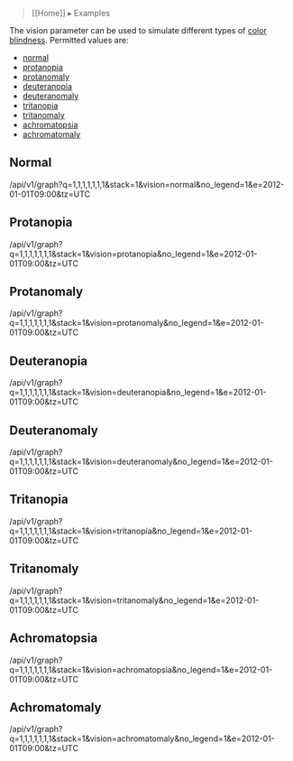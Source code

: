 > [[Home]] ▸ Examples

The vision parameter can be used to simulate different types of
[color blindness](http://www.colourblindawareness.org/colour-blindness/types-of-colour-blindness/).
Permitted values are:

* [normal](#normal)
* [protanopia](#protanopia)
* [protanomaly](#protanomaly)
* [deuteranopia](#protanopia)
* [deuteranomaly](#protanomaly)
* [tritanopia](#tritanopia)
* [tritanomaly](#tritanomaly)
* [achromatopsia](#achromatopsia)
* [achromatomaly](#achromatomaly)

## Normal

/api/v1/graph?q=1,1,1,1,1,1,1&stack=1&vision=normal&no_legend=1&e=2012-01-01T09:00&tz=UTC

## Protanopia

/api/v1/graph?q=1,1,1,1,1,1,1&stack=1&vision=protanopia&no_legend=1&e=2012-01-01T09:00&tz=UTC

## Protanomaly

/api/v1/graph?q=1,1,1,1,1,1,1&stack=1&vision=protanomaly&no_legend=1&e=2012-01-01T09:00&tz=UTC

## Deuteranopia

/api/v1/graph?q=1,1,1,1,1,1,1&stack=1&vision=deuteranopia&no_legend=1&e=2012-01-01T09:00&tz=UTC

## Deuteranomaly

/api/v1/graph?q=1,1,1,1,1,1,1&stack=1&vision=deuteranomaly&no_legend=1&e=2012-01-01T09:00&tz=UTC

## Tritanopia

/api/v1/graph?q=1,1,1,1,1,1,1&stack=1&vision=tritanopia&no_legend=1&e=2012-01-01T09:00&tz=UTC

## Tritanomaly

/api/v1/graph?q=1,1,1,1,1,1,1&stack=1&vision=tritanomaly&no_legend=1&e=2012-01-01T09:00&tz=UTC

## Achromatopsia

/api/v1/graph?q=1,1,1,1,1,1,1&stack=1&vision=achromatopsia&no_legend=1&e=2012-01-01T09:00&tz=UTC

## Achromatomaly

/api/v1/graph?q=1,1,1,1,1,1,1&stack=1&vision=achromatomaly&no_legend=1&e=2012-01-01T09:00&tz=UTC
